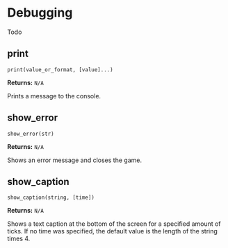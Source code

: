 # Debugging

Todo

## print

`print(value_or_format, [value]...)`

**Returns:** `N/A`

Prints a message to the console.

## show_error

`show_error(str)`

**Returns:** `N/A`

Shows an error message and closes the game.

## show_caption

`show_caption(string, [time])`

**Returns:** `N/A`

Shows a text caption at the bottom of the screen for a specified amount of ticks. If no time was specified, the default value is the length of the string times 4.